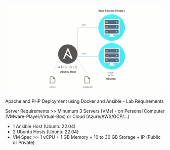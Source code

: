 ![Alt text](image-4.png)


Apache and PHP Deployment using Docker and Ansible - Lab Requirements

Server Requirements >> Minumum 3 Servers (VMs) - on Personal Computer (VMware-Player/Virtual-Box) or Cloud (Azure/AWS/GCP/...)
- 1 Ansible Host (Ubuntu 22.04)
- 2 Ubuntu Hosts (Ubuntu 22.04)
- VM Spec >> 1 vCPU + 1 GB Memory + 10 to 30 GB Storage + IP (Public or Private)

